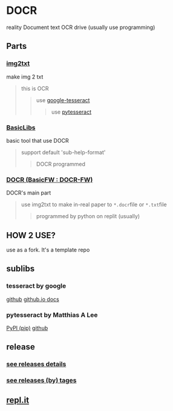 # DOCR
reality Document text OCR drive (usually use programming)

## Parts

### [img2txt](https://github.com/Tax0787/DOCR/tree/main/img2txt)
make img 2 txt
> this is OCR
>> use [google-tesseract](https://github.com/Tax0787/DOCR#tesseract-by-google)
>>> use [pytesseract](https://github.com/Tax0787/DOCR#pytesseract-by-matthias-a-lee)

### [Basic**Libs**](https://github.com/Tax0787/DOCR/tree/main/BasicLibs)
basic tool that use DOCR
> support default 'sub-help-format'
>> DOCR programmed

### [DOCR (BasicFW : DOCR-FW)](https://github.com/Tax0787/DOCR/tree/main/DOCR)
DOCR's main part
> use img2txt to make in-real paper to `*.docr`file or `*.txt`file
>> programmed by python on replit (usually)

## HOW 2 USE?
use as a fork. It's a template repo 

## sublibs

### tesseract by google

[github](https://github.com/tesseract-ocr/tesseract)
[github.io docs](https://tesseract-ocr.github.io/)

### pytesseract by Matthias A Lee

[PyPI (pip)](https://pypi.org/project/pytesseract/)
[github](https://github.com/madmaze/pytesseract)

## release

### [see releases details](https://github.com/Tax0787/DOCR/releases)
### [see releases (by) tages](https://github.com/Tax0787/DOCR/tags)

## [repl.it](http://repl.it/@tax07/DOCR)